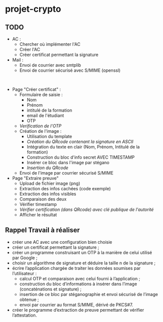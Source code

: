 # projet-crypto

## TODO

- AC :
    - Chercher où implémenter l'AC
    - Créer l'AC
    - Créer certificat permettant la signature
- Mail :
    - Envoi de courrier avec smtplib
    - Envoi de courrier sécurisé avec S/MIME (openssl)

<br/>

- Page "Créer certificat" :
  - Formulaire de saisie : 
    - Nom 
    - Prénom
    - intitulé de la formation
    - email de l'étudiant
    - OTP
  - *Verification de l'OTP*
  - Création de l'image :
    - Utilisation du template
    - *Création du QRcode contenant la signature en ASCII*
    - Intégration du texte en clair (Nom, Prénom, Intitulé de la formation)
    - Construction du bloc d'info secret AVEC TIMESTAMP
    - Insérer ce bloc dans l'image par stégano
    - *Insertion du QRcode*
  - Envoi de l'image par courrier sécurisé S/MIME
- Page "Extraire preuve"
  - Upload de fichier image (png)
  - Extraction des infos cachées (code exemple)
  - Extraction des infos visibles
  - Comparaison des deux
  - Vérifier timestamp
  - *Vérifier certification (dans QRcode) avec clé publique de l'autorité*
  - Afficher le résultat

## Rappel Travail à réaliser

- créer une AC avec une configuration bien choisie
- créer un certificat permettant la signature ;
- créer un programme construisant un OTP à la manière de celui utilisé par Google ;
- choisir un algorithme de signature et déduire la taille n de la signature ;
- écrire l’application chargée de traiter les données soumises par l’utilisateur :
  - calcul OTP et comparaison avec celui fourni à l’application ;
  - construction du bloc d’informations à insérer dans l’image (concaténations et
signature) ;
  - insertion de ce bloc par stéganographie et envoi sécurisé de l’image obtenue ;
  - envoi par courrier au format S/MIME, dérivé de PKCS#7.
- créer le programme d’extraction de preuve permettant de vérifier l’attestation.
